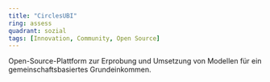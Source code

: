 ```yaml
---
title: "CirclesUBI"
ring: assess
quadrant: sozial
tags: [Innovation, Community, Open Source]
---
```


Open-Source-Plattform zur Erprobung und Umsetzung von Modellen für ein gemeinschaftsbasiertes Grundeinkommen.